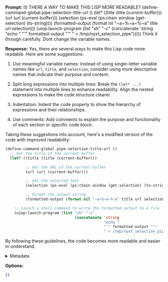 **Prompt:**
IS THERE A WAY TO MAKE THIS LISP MORE READABLE? (define-command-global pipe-selection-title-url ()
  (let* ((title (title (current-buffer)))
         (url (url (current-buffer)))
         (selection (ps-eval (ps:chain window (get-selection) (to-string))))
         (formatted-output (format nil "~a~%~a~%~a" title url selection)))
    (uiop:launch-program (list "sh" "-c" (concatenate 'string "echo " "'" formatted-output "'" " > /tmp/nyxt_selection_pipe"))))) Think it through carefully. Dont change the variable names.

**Response:**
Yes, there are several ways to make this Lisp code more readable. Here are some suggestions:

1. Use meaningful variable names: Instead of using single-letter variable names like `url`, `title`, and `selection`, consider using more descriptive names that indicate their purpose and content.

2. Split long expressions into multiple lines: Break the `(let* ...)` statement into multiple lines to enhance readability. Align the nested expressions to make the code structure clearer.

3. Indentation: Indent the code properly to show the hierarchy of expressions and their relationships.

4. Use comments: Add comments to explain the purpose and functionality of each section or specific code block.

Taking these suggestions into account, here's a modified version of the code with improved readability:

```lisp
(define-command-global pipe-selection-title-url ()
  ;; Get the title of the current buffer
  (let* ((title (title (current-buffer)))

         ;; Get the URL of the current buffer
         (url (url (current-buffer)))

         ;; Get the selected text
         (selection (ps-eval (ps:chain window (get-selection) (to-string)))

         ;; Format the output string
         (formatted-output (format nil "~a~%~a~%~a" title url selection)))

    ;; Launch a shell command to write the formatted output to a file
    (uiop:launch-program (list "sh" "-c"
                               (concatenate 'string
                                            "echo "
                                            "'" formatted-output "'"
                                            " > /tmp/nyxt_selection_pipe")))))
```

By following these guidelines, the code becomes more readable and easier to understand.

<details><summary>Metadata</summary>

- Duration: 48138 ms
- Datetime: 2023-10-14T17:40:28.135308
- Model: gpt-3.5-turbo-0613

</details>

**Options:**
```json
{}
```

